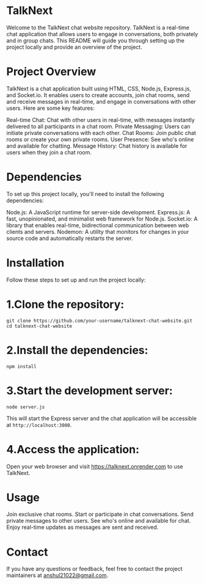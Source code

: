 # TalkNext 
Welcome to the TalkNext chat website repository. TalkNext is a real-time chat application that allows users to engage in conversations, both privately and in group chats. This README will guide you through setting up the project locally and provide an overview of the project.

# Project Overview
TalkNext is a chat application built using HTML, CSS, Node.js, Express.js, and Socket.io. It enables users to create accounts, join chat rooms, send and receive messages in real-time, and engage in conversations with other users. Here are some key features:

Real-time Chat: Chat with other users in real-time, with messages instantly delivered to all participants in a chat room.
Private Messaging: Users can initiate private conversations with each other.
Chat Rooms: Join public chat rooms or create your own private rooms.
User Presence: See who's online and available for chatting.
Message History: Chat history is available for users when they join a chat room.

# Dependencies

To set up this project locally, you'll need to install the following dependencies:

Node.js: A JavaScript runtime for server-side development.
Express.js: A fast, unopinionated, and minimalist web framework for Node.js.
Socket.io: A library that enables real-time, bidirectional communication between web clients and servers.
Nodemon: A utility that monitors for changes in your source code and automatically restarts the server.

# Installation
Follow these steps to set up and run the project locally:

# 1.Clone the repository:
```
git clone https://github.com/your-username/talknext-chat-website.git
cd talknext-chat-website
```
# 2.Install the dependencies:
```
npm install
```
# 3.Start the development server:
```
node server.js
```
This will start the Express server and the chat application will be accessible at `http://localhost:3000`.

# 4.Access the application:
Open your web browser and visit https://talknext.onrender.com to use TalkNext.

# Usage
Join exclusive chat rooms.
Start or participate in chat conversations.
Send private messages to other users.
See who's online and available for chat.
Enjoy real-time updates as messages are sent and received.

# Contact
If you have any questions or feedback, feel free to contact the project maintainers at anshul21022@gmail.com.




